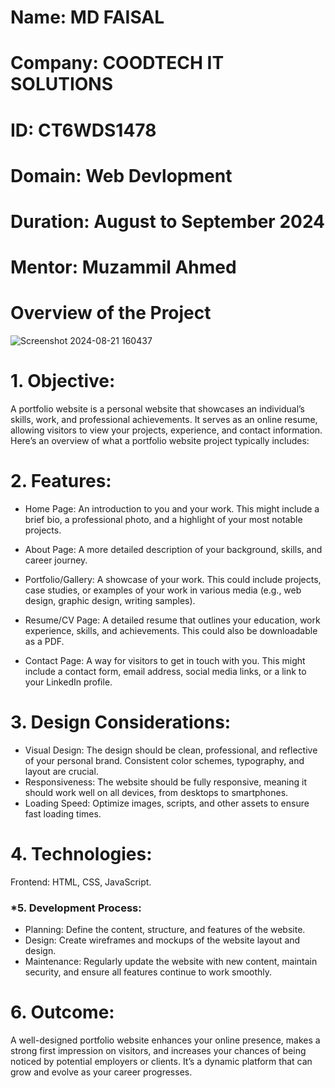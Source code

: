 # Name: MD FAISAL
# Company: COODTECH IT SOLUTIONS
# ID: CT6WDS1478
# Domain: Web Devlopment
# Duration: August to September 2024
# Mentor: Muzammil Ahmed

# Overview of the Project



![Screenshot 2024-08-21 160437](https://github.com/user-attachments/assets/e4c2eed7-65b0-4861-8a8a-2885771c46a1)


# 1. Objective:

A portfolio website is a personal website that showcases an individual’s skills, work, and professional achievements. It serves as an online resume, allowing visitors to view your projects, experience, and contact information. Here’s an overview of what a portfolio website project typically includes:


# 2. Features:

- Home Page: An introduction to you and your work. This might include a brief bio, a professional photo, and a highlight of your most notable projects.
- About Page: A more detailed description of your background, skills, and career journey.

- Portfolio/Gallery: A showcase of your work. This could include projects, case studies, or examples of your work in various media (e.g., web design, graphic design, writing samples).
- Resume/CV Page: A detailed resume that outlines your education, work experience, skills, and achievements. This could also be downloadable as a PDF.
- Contact Page: A way for visitors to get in touch with you. This might include a contact form, email address, social media links, or a link to your LinkedIn profile.

# 3. Design Considerations:

- Visual Design: The design should be clean, professional, and reflective of your personal brand. Consistent color schemes, typography, and layout are crucial.
- Responsiveness: The website should be fully responsive, meaning it should work well on all devices, from desktops to smartphones.
- Loading Speed: Optimize images, scripts, and other assets to ensure fast loading times.

# 4. Technologies:

 Frontend: HTML, CSS, JavaScript.


### *5. Development Process:

- Planning: Define the content, structure, and features of the website.
- Design: Create wireframes and mockups of the website layout and design.
- Maintenance: Regularly update the website with new content, maintain security, and ensure all features continue to work smoothly.

# 6. Outcome:
A well-designed portfolio website enhances your online presence, makes a strong first impression on visitors, and increases your chances of being noticed by potential employers or clients. It’s a dynamic platform that can grow and evolve as your career progresses.





